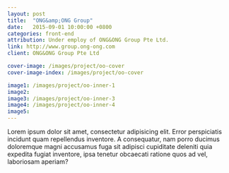 ```yaml
---
layout: post
title:  "ONG&amp;ONG Group"
date:   2015-09-01 10:00:00 +0800
categories: front-end
attribution: Under employ of ONG&ONG Group Pte Ltd.
link: http://www.group.ong-ong.com
client: ONG&ONG Group Pte Ltd

cover-image: /images/project/oo-cover
cover-image-index: /images/project/oo-cover

image1:	/images/project/oo-inner-1
image2:	
image3:	/images/project/oo-inner-3
image4:	/images/project/oo-inner-4
image5:	
---
```


Lorem ipsum dolor sit amet, consectetur adipisicing elit. Error perspiciatis incidunt quam repellendus inventore. A consequatur, nam porro ducimus doloremque magni accusamus fuga sit adipisci cupiditate deleniti quia expedita fugiat inventore, ipsa tenetur obcaecati ratione quos ad vel, laboriosam aperiam?
